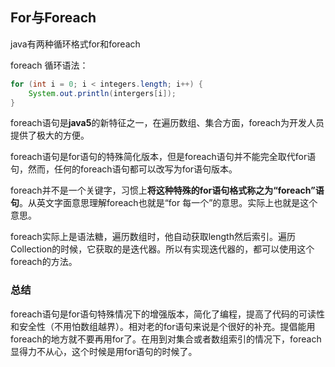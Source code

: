## For与Foreach
java有两种循环格式for和foreach

foreach 循环语法：
``` java
for (int i = 0; i < integers.length; i++) {
    System.out.println(intergers[i]);
}
```

foreach语句是**java5**的新特征之一，在遍历数组、集合方面，foreach为开发人员提供了极大的方便。

foreach语句是for语句的特殊简化版本，但是foreach语句并不能完全取代for语句，然而，任何的foreach语句都可以改写为for语句版本。

foreach并不是一个关键字，习惯上**将这种特殊的for语句格式称之为“foreach”语句**。从英文字面意思理解foreach也就是“for 每一个”的意思。实际上也就是这个意思。

foreach实际上是语法糖，遍历数组时，他自动获取length然后索引。遍历Collection的时候，它获取的是迭代器。所以有实现迭代器的，都可以使用这个foreach的方法。

### 总结
foreach语句是for语句特殊情况下的增强版本，简化了编程，提高了代码的可读性和安全性（不用怕数组越界）。相对老的for语句来说是个很好的补充。提倡能用foreach的地方就不要再用for了。在用到对集合或者数组索引的情况下，foreach显得力不从心，这个时候是用for语句的时候了。
